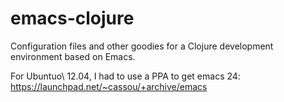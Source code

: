 emacs-clojure
=============

Configuration files and other goodies for a Clojure development environment based on Emacs.

For Ubuntuo\ 12.04, I had to use a PPA to get emacs 24: https://launchpad.net/~cassou/+archive/emacs


